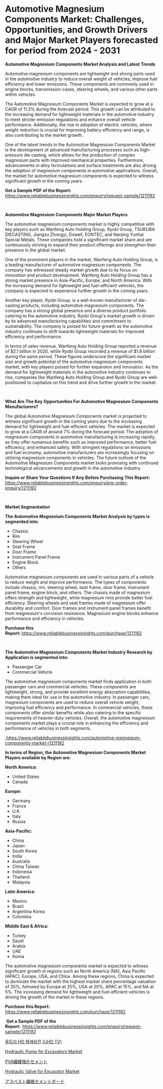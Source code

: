 <p><h1>Automotive Magnesium Components Market: Challenges, Opportunities, and Growth Drivers and Major Market Players forecasted for period from 2024 - 2031</h1></p><p><strong>Automotive Magnesium Components Market Analysis and Latest Trends</strong></p>
<p><p>Automotive magnesium components are lightweight and strong parts used in the automotive industry to reduce overall weight of vehicles, improve fuel efficiency and lower emissions. These components are commonly used in engine blocks, transmission cases, steering wheels, and various other parts within vehicles.</p><p>The Automotive Magnesium Components Market is expected to grow at a CAGR of 11.3% during the forecast period. This growth can be attributed to the increasing demand for lightweight materials in the automotive industry to meet stricter emission regulations and enhance overall vehicle performance. Additionally, the rise in adoption of electric vehicles, where weight reduction is crucial for improving battery efficiency and range, is also contributing to the market growth.</p><p>One of the latest trends in the Automotive Magnesium Components Market is the development of advanced manufacturing processes such as high-pressure die casting, which allows for the production of complex magnesium parts with improved mechanical properties. Furthermore, advancements in alloy formulations and surface treatments are also driving the adoption of magnesium components in automotive applications. Overall, the market for automotive magnesium components is expected to witness significant growth in the coming years.</p></p>
<p><strong>Get a Sample PDF of the Report:&nbsp;</strong> <a href="https://www.reliablebusinessinsights.com/enquiry/request-sample/1211192">https://www.reliablebusinessinsights.com/enquiry/request-sample/1211192</a></p>
<p>&nbsp;</p>
<p><strong>Automotive Magnesium Components Major Market Players</strong></p>
<p><p>The automotive magnesium components market is highly competitive with key players such as Wanfeng Auto Holding Group, Ryobi Group, TSUKUBA DIECASTING, Jiangsu Zhongyi, Dowell, EONTEC, and Nanjing Yunhai Special Metals. These companies hold a significant market share and are continuously striving to expand their product offerings and strengthen their presence in the global market.</p><p>One of the prominent players in the market, Wanfeng Auto Holding Group, is a leading manufacturer of automotive magnesium components. The company has witnessed steady market growth due to its focus on innovation and product development. Wanfeng Auto Holding Group has a strong market presence in Asia-Pacific, Europe, and North America. With the increasing demand for lightweight and fuel-efficient vehicles, the company is expected to experience further growth in the coming years.</p><p>Another key player, Ryobi Group, is a well-known manufacturer of die-casting products, including automotive magnesium components. The company has a strong global presence and a diverse product portfolio catering to the automotive industry. Ryobi Group's market growth is driven by its advanced manufacturing capabilities and commitment to sustainability. The company is poised for future growth as the automotive industry continues to shift towards lightweight materials for improved efficiency and performance.</p><p>In terms of sales revenue, Wanfeng Auto Holding Group reported a revenue of $2.1 billion in 2020, while Ryobi Group recorded a revenue of $1.8 billion during the same period. These figures underscore the significant market size and growth potential of the automotive magnesium components market, with key players poised for further expansion and innovation. As the demand for lightweight materials in the automotive industry continues to rise, companies like Wanfeng Auto Holding Group and Ryobi Group are well-positioned to capitalize on this trend and drive further growth in the market.</p></p>
<p>&nbsp;</p>
<p><strong>What Are The Key Opportunities For Automotive Magnesium Components Manufacturers?</strong></p>
<p><p>The global Automotive Magnesium Components market is projected to witness significant growth in the coming years due to the increasing demand for lightweight and fuel-efficient vehicles. The market is expected to grow at a CAGR of around 7% during the forecast period. The adoption of magnesium components in automotive manufacturing is increasing rapidly, as they offer numerous benefits such as improved performance, better fuel efficiency, and enhanced safety. With stringent regulations on emissions and fuel economy, automotive manufacturers are increasingly focusing on utilizing magnesium components in vehicles. The future outlook of the Automotive Magnesium Components market looks promising with continued technological advancements and growth in the automotive industry.</p></p>
<p><strong>Inquire or Share Your Questions If Any Before Purchasing This Report:</strong> <a href="https://www.reliablebusinessinsights.com/enquiry/pre-order-enquiry/1211192">https://www.reliablebusinessinsights.com/enquiry/pre-order-enquiry/1211192</a></p>
<p>&nbsp;</p>
<p><strong>Market Segmentation</strong></p>
<p><strong>The Automotive Magnesium Components Market Analysis by types is segmented into:</strong></p>
<p><ul><li>Chassis</li><li>Rim</li><li>Steering Wheel</li><li>Seat Frame</li><li>Door Frame</li><li>Instrument Panel Frame</li><li>Engine Block</li><li>Others</li></ul></p>
<p><p>Automotive magnesium components are used in various parts of a vehicle to reduce weight and improve performance. The types of components include chassis, rim, steering wheel, seat frame, door frame, instrument panel frame, engine block, and others. The chassis made of magnesium offers strength and lightweight, while magnesium rims provide better fuel efficiency. Steering wheels and seat frames made of magnesium offer durability and comfort. Door frames and instrument panel frames benefit from magnesium's corrosion resistance. Magnesium engine blocks enhance performance and efficiency in vehicles.</p></p>
<p><strong>Purchase this Report:&nbsp;</strong><a href="https://www.reliablebusinessinsights.com/purchase/1211192">https://www.reliablebusinessinsights.com/purchase/1211192</a></p>
<p>&nbsp;</p>
<p><strong>The Automotive Magnesium Components Market Industry Research by Application is segmented into:</strong></p>
<p><ul><li>Passenger Car</li><li>Commercial Vehicle</li></ul></p>
<p><p>The automotive magnesium components market finds application in both passenger cars and commercial vehicles. These components are lightweight, strong, and provide excellent energy absorption capabilities, making them ideal for use in the automotive industry. In passenger cars, magnesium components are used to reduce overall vehicle weight, improving fuel efficiency and performance. In commercial vehicles, these components offer similar benefits while also catering to the specific requirements of heavier-duty vehicles. Overall, the automotive magnesium components market plays a crucial role in enhancing the efficiency and performance of vehicles in both segments.</p></p>
<p><a href="https://www.reliablebusinessinsights.com/automotive-magnesium-components-market-r1211192">&nbsp;https://www.reliablebusinessinsights.com/automotive-magnesium-components-market-r1211192</a></p>
<p><strong>In terms of Region, the Automotive Magnesium Components Market Players available by Region are:</strong></p>
<p>
    <p> <strong> North America: </strong>
        <ul>
            <li>United States</li>
            <li>Canada</li>
        </ul>
        </p> 
    <p> <strong> Europe: </strong>
        <ul>
            <li>Germany</li>
            <li>France</li>
            <li>U.K.</li>
            <li>Italy</li>
            <li>Russia</li>
        </ul>
        </p> 
    <p> <strong> Asia-Pacific: </strong>
        <ul>
            <li>China</li>
            <li>Japan</li>
            <li>South Korea</li>
            <li>India</li>
            <li>Australia</li>
            <li>China Taiwan</li>
            <li>Indonesia</li>
            <li>Thailand</li>
            <li>Malaysia</li>
        </ul>
        </p> 
    <p> <strong> Latin America: </strong>
        <ul>
            <li>Mexico</li>
            <li>Brazil</li>
            <li>Argentina Korea</li>
            <li>Colombia</li>
        </ul>
        </p> 
    <p> <strong> Middle East & Africa: </strong>
        <ul>
            <li>Turkey</li>
            <li>Saudi</li>
            <li>Arabia</li>
            <li>UAE</li>
            <li>Korea</li>
        </ul>
    </p>
    </p>
<p><p>The automotive magnesium components market is expected to witness significant growth in regions such as North America (NA), Asia Pacific (APAC), Europe, USA, and China. Among these regions, China is expected to dominate the market with the highest market share percentage valuation of 35%, followed by Europe at 25%, USA at 20%, APAC at 15%, and NA at 5%. The increasing demand for lightweight and fuel-efficient vehicles is driving the growth of the market in these regions.</p></p>
<p><strong>Purchase this Report: </strong><a href="https://www.reliablebusinessinsights.com/purchase/1211192">https://www.reliablebusinessinsights.com/purchase/1211192</a></p>
<p>&nbsp;<strong>Get a Sample PDF of the Report:&nbsp;&nbsp;</strong><a href="https://www.reliablebusinessinsights.com/enquiry/request-sample/1211192">https://www.reliablebusinessinsights.com/enquiry/request-sample/1211192</a></p>
<p><strong></strong></p>
<p><p><a href="https://github.com/milikokao84/Market-Research-Report-List-1/blob/main/862137094657.md">울트라 HD 텔레비전 (UHD TV)</a></p><p><a href="https://github.com/timeliteaut/Market-Research-Report-List-3/blob/main/hydraulic-pump-for-excavators-market.md">Hydraulic Pump for Excavators Market</a></p><p><a href="https://github.com/SkylarReilly36/Market-Research-Report-List-1/blob/main/9844714101068.md">PVA繊維強化セメント</a></p><p><a href="https://github.com/seekum/Market-Research-Report-List-3/blob/main/hydraulic-valve-for-excavator-market.md">Hydraulic Valve for Excavator Market</a></p><p><a href="https://github.com/joaejkdzgyljvo6/Market-Research-Report-List-2/blob/main/7128556101067.md">アスベスト繊維セメントボード</a></p></p>